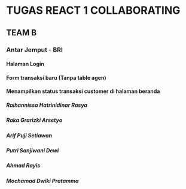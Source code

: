 # TUGAS REACT 1 COLLABORATING
## TEAM B 
### Antar Jemput - BRI
#### Halaman Login 
#### Form transaksi baru (Tanpa table agen) 
#### Menampilkan status transaksi customer di halaman beranda
##### Raihannissa Hatrinidinar Rasya
##### Raka Grarizki Arsetyo
##### Arif Puji Setiawan
##### Putri Sanjiwani Dewi
##### Ahmad Rayis
##### Mochamad Dwiki Pratamma